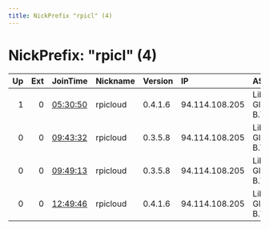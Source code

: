 ```yaml
---
title: NickPrefix "rpicl" (4)
---
```


# NickPrefix: "rpicl" (4)

|   Up |   Ext | JoinTime                                                                                            | Nickname   | Version   | IP             | AS                  | CC   |   ORp |   Dirp | OS    | Contact         |   eFamMembers |
|-----:|------:|:----------------------------------------------------------------------------------------------------|:-----------|:----------|:---------------|:--------------------|:-----|------:|-------:|:------|:----------------|--------------:|
|    1 |     0 | [05:30:50](https://metrics.torproject.org/rs.html#details/61F74E393CA0F7827A324E37D067CC0C7AD1D810) | rpicloud   | 0.4.1.6   | 94.114.108.205 | Liberty Global B.V. | de   |  9001 |   9030 | Linux | tor@rpicloud.de |             1 |
|    0 |     0 | [09:43:32](https://metrics.torproject.org/rs.html#details/8B632CE97691374E6840BC7355A4E299D81602AF) | rpicloud   | 0.3.5.8   | 94.114.108.205 | Liberty Global B.V. | de   |  9001 |      0 | Linux | None            |             1 |
|    0 |     0 | [09:49:13](https://metrics.torproject.org/rs.html#details/B83E959BD8C6CC50B6925C6C8893E1886D86F0C7) | rpicloud   | 0.3.5.8   | 94.114.108.205 | Liberty Global B.V. | de   |  9001 |   9030 | Linux | None            |             1 |
|    0 |     0 | [12:49:46](https://metrics.torproject.org/rs.html#details/6E29A540A6D4E53195BF840E75F43AEAA552D6FC) | rpicloud   | 0.4.1.6   | 94.114.108.205 | Liberty Global B.V. | de   |  9001 |   9030 | Linux | tor@rpicloud.de |             1 |
